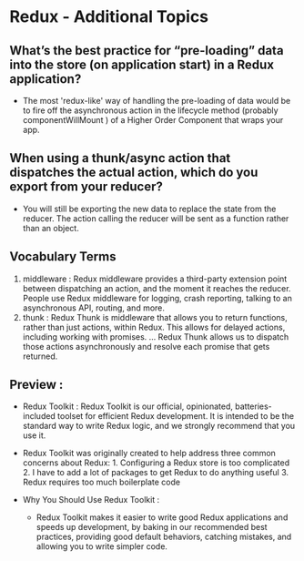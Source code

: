 # Redux - Additional Topics

## What’s the best practice for “pre-loading” data into the store (on application start) in a Redux application?

 * The most 'redux-like' way of handling the pre-loading of data would be to fire off the asynchronous action in the lifecycle method (probably componentWillMount ) of a Higher Order Component that wraps your app.

## When using a thunk/async action that dispatches the actual action, which do you export from your reducer?

 * You will still be exporting the new data to replace the state from the reducer. The action calling the reducer will be sent as a function rather than an object.


## Vocabulary Terms

 1. middleware : Redux middleware provides a third-party extension point between dispatching an action, and the moment it reaches the reducer. People use Redux middleware for logging, crash reporting, talking to an asynchronous API, routing, and more.
 2. thunk : Redux Thunk is middleware that allows you to return functions, rather than just actions, within Redux. This allows for delayed actions, including working with promises. … Redux Thunk allows us to dispatch those actions asynchronously and resolve each promise that gets returned.


## Preview : 

 * Redux Toolkit : Redux Toolkit is our official, opinionated, batteries-included toolset for efficient Redux development. It is intended to be the standard way to write Redux logic, and we strongly recommend that you use it.
 * Redux Toolkit was originally created to help address three common concerns about Redux: 
             1. Configuring a Redux store is too complicated
             2. I have to add a lot of packages to get Redux to do anything useful
             3. Redux requires too much boilerplate code

 
 * Why You Should Use Redux Toolkit :
    * Redux Toolkit makes it easier to write good Redux applications and speeds up development, by baking in our recommended best practices, providing good default behaviors, catching mistakes, and allowing you to write simpler code.
